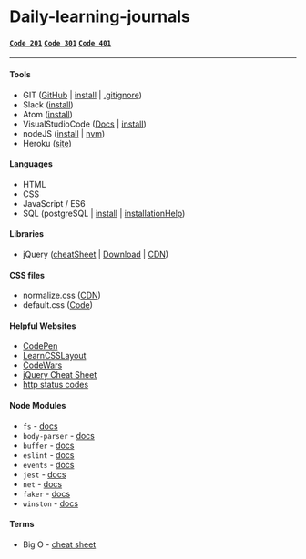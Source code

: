 # Daily-learning-journals

#### [`Code 201`](Code%20201/201_README.md) [`Code 301`](/Code%20301/301_README.md) [`Code 401`](Code%20401/401_README.md)
<hr>

#### Tools
- GIT ([GitHub](https://github.com/) | [install](https://git-scm.com/book/en/v2/Getting-Started-Installing-Git) | [.gitignore](https://www.gitignore.io/))
- Slack ([install](https://slack.com/downloads))
- Atom ([install](https://atom.io/))
- VisualStudioCode ([Docs](https://code.visualstudio.com/docs) | [install](https://code.visualstudio.com/Download))
- nodeJS ([install](https://nodejs.org/en/download/) | [nvm](https://github.com/creationix/nvm))
- Heroku ([site](https://dashboard.heroku.com/))

#### Languages
- HTML
- CSS
- JavaScript / ES6
- SQL (postgreSQL | [install](https://www.postgresql.org/download/) | [installationHelp](http://www.postgresqltutorial.com/install-postgresql/))

#### Libraries
- jQuery ([cheatSheet](https://oscarotero.com/jquery/) | [Download](http://jquery.com/download/) | [CDN](https://code.jquery.com/))

#### CSS files
- normalize.css ([CDN](https://cdnjs.com/libraries/normalize))
- default.css ([Code](https://cssreset.com/scripts/eric-meyer-reset-css/))

#### Helpful Websites
- [CodePen](https://codepen.io/)
- [LearnCSSLayout](http://learnlayout.com/)
- [CodeWars](https://www.codewars.com)
- [jQuery Cheat Sheet](https://oscarotero.com/jquery/)
- [http status codes](https://en.wikipedia.org/wiki/List_of_HTTP_status_codes)

#### Node Modules
- `fs` - [docs](https://nodejs.org/api/fs.html)
- `body-parser` - [docs](https://www.npmjs.com/package/body-parser-json)
- `buffer` - [docs](https://nodejs.org/api/buffer.html)
- `eslint` - [docs](https://www.npmjs.com/package/eslint)
- `events` - [docs](https://nodejs.org/api/events.html)
- `jest` - [docs](http://facebook.github.io/jest/docs/en/getting-started.html)
- `net` - [docs](https://nodejs.org/api/net.html)
- `faker` - [docs](https://www.npmjs.com/package/faker)
- `winston` - [docs](https://www.npmjs.com/package/winston)

#### Terms
- Big O - [cheat sheet](http://bigocheatsheet.com/)